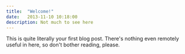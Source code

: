 ```yaml
---
title:  "Welcome!"
date:   2013-11-10 10:18:00
description: Not much to see here
---
```


This is quite literally your first blog post. There's nothing even remotely useful in here, so don't bother reading, please.
